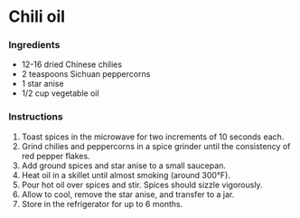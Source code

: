 # Chili oil

### Ingredients

- 12-16 dried Chinese chilies
- 2 teaspoons Sichuan peppercorns
- 1 star anise
- 1/2 cup vegetable oil

### Instructions

1. Toast spices in the microwave for two increments of 10 seconds each.
2. Grind chilies and peppercorns in a spice grinder until the consistency of red pepper flakes.
3. Add ground spices and star anise to a small saucepan.
4. Heat oil in a skillet until almost smoking (around 300&deg;F).
5. Pour hot oil over spices and stir. Spices should sizzle vigorously.
6. Allow to cool, remove the star anise, and transfer to a jar.
7. Store in the refrigerator for up to 6 months.
